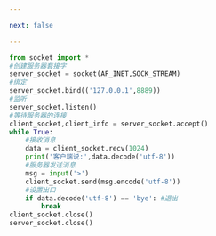 ```yaml
---

next: false

---
```




<BlogInfo id="883" title="7.TCP模拟qq服务器端" author="白日梦想猿" pv=0 read_times=0 pre_cost_time="0分24秒" category="网络编程" tag_list="['网络编程']" create_time="2020.05.18 17:05:01" update_time="2022.04.08 21:12:26" />

```python
from socket import *
#创建服务器套接字
server_socket = socket(AF_INET,SOCK_STREAM)
#绑定
server_socket.bind(('127.0.0.1',8889))
#监听
server_socket.listen()
#等待服务器的连接
client_socket,client_info = server_socket.accept()
while True:
    #接收消息
    data = client_socket.recv(1024)
    print('客户端说:',data.decode('utf-8'))
    #服务器发送消息
    msg = input('>')
    client_socket.send(msg.encode('utf-8'))
    #设置出口
    if data.decode('utf-8') == 'bye': #退出
        break
client_socket.close()
server_socket.close()


```



<ActionBox />
